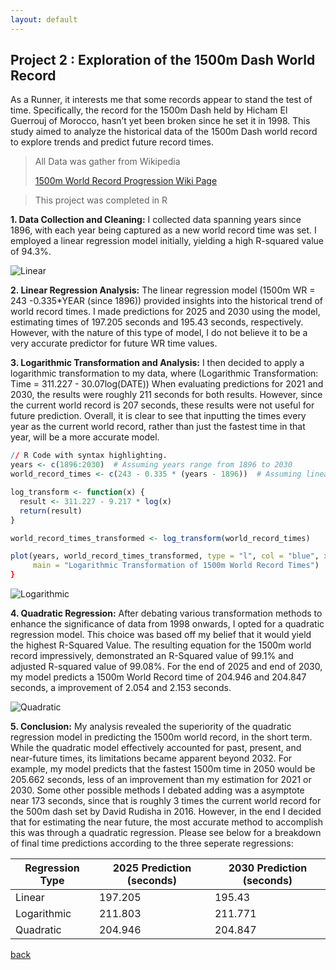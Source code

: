 ```yaml
---
layout: default
---
```


## Project 2 : Exploration of the 1500m Dash World Record

As a Runner, it interests me that some records appear to stand the test of time. Specifically, the record for the 1500m Dash held by Hicham El Guerrouj of Morocco, hasn’t yet been broken since he set it in 1998. This study aimed to analyze the historical data of the 1500m Dash world record to explore trends and predict future record times.

> All Data was gather from Wikipedia
>
> <a href="https://en.wikipedia.org/wiki/1500_metres_world_record_progression" target="_blank">1500m World Record Progression Wiki Page</a>

>
> This project was completed in R

**1. Data Collection and Cleaning:**
I collected data spanning years since 1896, with each year being captured as a new world record time was set. I employed a linear regression model initially, yielding a high R-squared value of 94.3%.

![Linear](https://drive.google.com/thumbnail?id=1xmJboM9wbZBepgeWAxMoIb2k1V7VhymZ&sz=w1000)



**2. Linear Regression Analysis:**
The linear regression model (1500m WR = 243 -0.335*YEAR (since 1896)) provided insights into the historical trend of world record times. I made predictions for 2025 and 2030 using the model, estimating times of 197.205 seconds and 195.43 seconds, respectively. However, with the nature of this type of model, I do not believe it to be a very accurate predictor for future WR time values. 

**3. Logarithmic Transformation and Analysis:**
I then decided to apply a logarithmic transformation to my data, where (Logarithmic Transformation: Time = 311.227  - 30.07log(DATE)) When evaluating predictions for 2021 and 2030, the results were roughly 211 seconds for both results. However, since the current world record is 207 seconds, these results were not useful for future prediction. Overall, it is clear to see that inputting the times every year as the current world record, rather than just the fastest time in that year, will be a more accurate model.

```R
// R Code with syntax highlighting.
years <- c(1896:2030)  # Assuming years range from 1896 to 2030
world_record_times <- c(243 - 0.335 * (years - 1896))  # Assuming linear regression model for world record times

log_transform <- function(x) {
  result <- 311.227 - 9.217 * log(x)
  return(result)
}

world_record_times_transformed <- log_transform(world_record_times)

plot(years, world_record_times_transformed, type = "l", col = "blue", xlab = "Year", ylab = "Log-Transformed World Record Time",
     main = "Logarithmic Transformation of 1500m World Record Times")
}
```



![Logarithmic](https://drive.google.com/thumbnail?id=1y5CDpQ3lej5y3N-HtnIqWAkM9MRJMQkv&sz=w1000)

**4. Quadratic Regression:**
After debating various transformation methods to enhance the significance of data from 1998 onwards, I opted for a quadratic regression model. This choice was based off my belief that it would yield the highest R-Squared Value. The resulting equation for the 1500m world record impressively, demonstrated an R-Squared value of 99.1% and adjusted R-squared value of 99.08%. For the end of 2025 and end of 2030, my model predicts a 1500m World Record time of 204.946 and 204.847 seconds, a improvement of 2.054 and 2.153 seconds. 

![Quadratic](https://drive.google.com/thumbnail?id=1BatmUc9ZF1er6Lg6fQcxvQCglw_CZSxa&sz=w1000)

**5. Conclusion:**
My analysis revealed the superiority of the quadratic regression model in predicting the 1500m world record, in the short term. While the quadratic model effectively accounted for past, present, and near-future times, its limitations became apparent beyond 2032. For example, my model predicts that the fastest 1500m time in 2050 would be 205.662 seconds, less of an improvement than my estimation for 2021 or 2030. Some other possible methods I debated adding was a asymptote near 173 seconds, since that is roughly 3 times the current world record for the 500m dash set by David Rudisha in 2016. However, in the end I decided that for estimating the near future, the most accurate method to accomplish this was through a quadratic regression. Please see below for a breakdown of final time predictions according to the three seperate regressions:

| Regression Type | 2025 Prediction (seconds) | 2030 Prediction (seconds) |
|-----------------|----------------------------|----------------------------|
| Linear          | 197.205                    | 195.43                     |
| Logarithmic     | 211.803                    | 211.771                    |
| Quadratic       | 204.946                    | 204.847                    |



[back](./)
